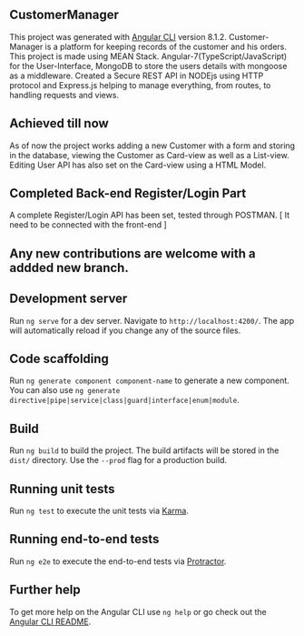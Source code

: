 ## CustomerManager

This project was generated with [Angular CLI](https://github.com/angular/angular-cli) version 8.1.2.
Customer-Manager is a platform for keeping records of the customer and his orders. This project is made using MEAN Stack.
Angular-7(TypeScript/JavaScript) for the User-Interface, MongoDB to store the users details with mongoose as a middleware. 
Created a Secure REST API in NODEjs using HTTP protocol and Express.js helping to manage everything, from routes, to handling requests and views.

## Achieved till now
As of now the project works adding a new Customer with a form and storing in the database, viewing the Customer as Card-view as well as a List-view. Editing User API has also set on the Card-view using a HTML Model.

## Completed Back-end Register/Login Part
A complete Register/Login API has been set, tested through POSTMAN. [ It need to be connected with the front-end ]

## Any new contributions are welcome with a addded new branch.


## Development server

Run `ng serve` for a dev server. Navigate to `http://localhost:4200/`. The app will automatically reload if you change any of the source files.

## Code scaffolding

Run `ng generate component component-name` to generate a new component. You can also use `ng generate directive|pipe|service|class|guard|interface|enum|module`.

## Build

Run `ng build` to build the project. The build artifacts will be stored in the `dist/` directory. Use the `--prod` flag for a production build.

## Running unit tests

Run `ng test` to execute the unit tests via [Karma](https://karma-runner.github.io).

## Running end-to-end tests

Run `ng e2e` to execute the end-to-end tests via [Protractor](http://www.protractortest.org/).

## Further help

To get more help on the Angular CLI use `ng help` or go check out the [Angular CLI README](https://github.com/angular/angular-cli/blob/master/README.md).
